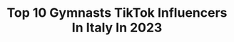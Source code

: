 ---
title: Top 10 Gymnasts TikTok Influencers In Italy In 2023
description: >-
  Find top gymnasts TikTok influencers in Italy in 2023. Most popular hashtags: #gymnastics #perte #gym #ginnasticaartistica.
platform: TikTok
hits: 32
text_top: See the top-rated TikTok profiles on inBeat.
text_bottom: Our database aggregates 32 TikTok influencers like this in Italy for you to work with.
profiles:
  - username: "ookaygreta"
    fullname: >-
      greta
    bio: >-
      20 y.o || Torino IT GYMNAST Instagram: greetastrozzi
    location: "Italy"
    followers: 14600
    engagement: 1677
    commentsToLikes: 0.041933
    id: ck8z12dlz02ej0j786knhm9k4
    verified: false
    hashtags: "#nopressure, #greenscreen, #perte, #bulletproof"
  - username: "giuliaaeulisse"
    fullname: >-
      Giulia Eulisse
    bio: >-
      🤍Gymnast and dancer🤍 Seguitemi su IG 📲 @giuliaaeulisse
    location: "Italy"
    followers: 31400
    engagement: 2391
    commentsToLikes: 0.030497
    id: ckc36tj1cvpk40j23gs9uwowu
    verified: false
    hashtags: "#foryou, #gym, #ginnasticaartistica, #me"
  - username: "andrea.izzo976"
    fullname: >-
      andrea.izzo976
    bio: >-
      Acrobatic family - Gymnastic teachers - Singers - Musicians - IG - Youtube
    location: "Italy"
    followers: 52800
    engagement: 1778
    commentsToLikes: 0.012949
    id: ck8s5i6mrfwtm0j78kv9sbn3q
    verified: false
    hashtags: "#acrobaticfamily, #training, #gymnastics, #acrobatics"
  - username: "riccardo_pozzato"
    fullname: >-
      Riccardo
    bio: >-
      Italian gymnast🇮🇹
    location: "Italy"
    followers: 111300
    engagement: 1704
    commentsToLikes: 0.007220
    id: ckbf53agytsad0j230dtd58a0
    verified: false
    hashtags: "#gymnastics, #gymlife, #ginnasticaartistica, #fail"
  - username: "ferriiss"
    fullname: >-
      Chiara Ferri
    bio: >-
      insta chiarettaferri Rhythmic gymnastics ❤️ Road to 200k 🤤
    location: "Italy"
    followers: 180500
    engagement: 1554
    commentsToLikes: 0.009087
    id: ckbketauc5n0i0j23bpwojv00
    verified: false
    hashtags: "#frittata, #carloporta, #perfezione, #esa"
  - username: "am.camii"
    fullname: >-
      am.camii
    bio: >-
      Camilla Tian💄✨ Venice, Italy📍🤸🏼‍♀️💗 Collab&Info💻su IG:Camillatian
    location: "Italy"
    followers: 36000
    engagement: 1382
    commentsToLikes: 0.018801
    id: ckcopomqv6zeo0j23rfps1op7
    verified: false
    hashtags: "#me, #airtrack, #tommasozorzi, #gymnastics"
  - username: "sophyfluffy"
    fullname: >-
      Sophia Campana
    bio: >-
      🌈IG: sophia_campana YT: Sophialand 😍🔥
    location: "Italy"
    followers: 501800
    engagement: 2293
    commentsToLikes: 0.007734
    id: ck8njfwfva5uu0j78c4050hmt
    verified: false
    hashtags: "#fyp, #happyvalentinesday, #lanostramoda, #flexibility"
  - username: "laurablitzz"
    fullname: >-
      Laura Braccio
    bio: >-
      Calisthenics girl 🤸🏼 Personal trainer 🍑🧘🏼‍♀️
    location: "Italy"
    followers: 18200
    engagement: 1229
    commentsToLikes: 0.019541
    id: ck8zbe6dm54v90j78672rubpg
    verified: false
    hashtags: "#ringmuscleup, #sport, #muscleup, #handstand"
  - username: "ginnasticamogliano"
    fullname: >-
      GINNASTICA MOGLIANO
    bio: >-
      
    location: "Italy"
    followers: 682500
    engagement: 1417
    commentsToLikes: 0.005707
    id: cka0oe1jh3e8o0i781uj4j8yn
    verified: false
    hashtags: "#gimnasia, #gimnastic, #first, #workout"
  - username: "luis53550"
    fullname: >-
      Luis Calisthenics
    bio: >-
      Non dimenticatevi di seguirmi anche su instagram😘
    location: "Italy"
    followers: 12900
    engagement: 1771
    commentsToLikes: 0.015672
    id: ck9v7ht0962im0j78n0i5onve
    verified: false
    hashtags: "#handstand, #viral, #foryou, #fun"
---